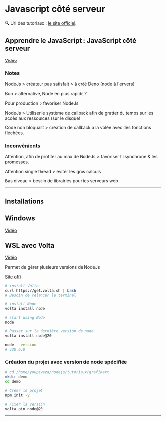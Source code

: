 # Javascript côté serveur

🔍 Url des tutoriaux : [le site officiel](https://grafikart.fr/tutoriels/javascript-server-nodejs-2080#autoplay).

## Apprendre le JavaScript : JavaScript côté serveur

[Vidéo](https://www.youtube.com/watch?v=o5UAtZUx7l0)

### Notes

NodeJs > créateur pas satisfait > à créé Deno (node à l'envers)

Bun > alternative, Node en plus rapide ?

Pour production > favoriser NodeJs

NodeJs > Utiliser le système de callback afin de gratter du temps sur les accès aux ressources (sur le disque)

Code non bloquant > création de callback a la volée avec des fonctions fléchées.

### Inconvénients

Attention, afin de profiter au max de NodeJs > favoriser l'asynchrone & les promesses.

Attention single thread > éviter les gros calculs

Bas niveau > besoin de librairies pour les serveurs web

---

## Installations

## Windows

[Vidéo](https://grafikart.fr/tutoriels/nodejs-install-windows-2081)

## WSL avec Volta

[Vidéo](https://youtu.be/g01qBs1CpAc)

Permet de gérer plusieurs versions de NodeJs

[Site offi](https://volta.sh/)

```bash
# install Volta
curl https://get.volta.sh | bash
# Besoin de relancer le terminal

# install Node
volta install node

# start using Node
node

# Passer sur la dernière version de node
volta install node@20

node --version
# v20.6.0
```

### Création du projet avec version de node spécifiée

```bash
# cd /home/youpiwaza/nodejs/tutoriaux/grafikart
mkdir demo
cd demo

# Créer le projet
npm init -y

# Fixer la version
volta pin node@20
```


---
